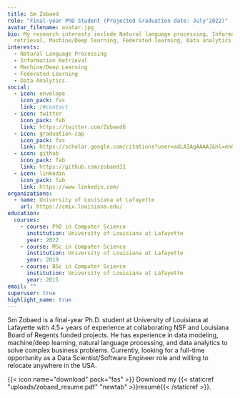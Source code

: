```yaml
---
title: Sm Zobaed
role: "Final-year PhD Student (Projected Graduation date: July'2022)"
avatar_filename: avatar.jpg
bio: My research interests include Natural language processing, Information
  retrieval, Machine/Deep learning, Federated learning, Data analytics.
interests:
  - Natural Language Processing
  - Information Retrieval
  - Machine/Deep Learning
  - Federated Learning
  - Data Analytics.
social:
  - icon: envelope
    icon_pack: fas
    link: /#contact
  - icon: twitter
    icon_pack: fab
    link: https://twitter.com/Zobaed6
  - icon: graduation-cap
    icon_pack: fas
    link: https://scholar.google.com/citations?user=adLAIAgAAAAJ&hl=en&oi=ao
  - icon: github
    icon_pack: fab
    link: https://github.com/zobaed11
  - icon: linkedin
    icon_pack: fab
    link: https://www.linkedin.com/
organizations:
  - name: University of Louisiana at Lafayette
    url: https://cmix.louisiana.edu/
education:
  courses:
    - course: PhD in Computer Science
      institution: University of Louisiana at Lafayette
      year: 2022
    - course: MSc in Computer Science
      institution: University of Louisiana at Lafayette
      year: 2019
    - course: BSc in Computer Science
      institution: University of Louisiana at Lafayette
      year: 2015
email: ""
superuser: true
highlight_name: true
---
```

Sm Zobaed is a final-year Ph.D. student at University of Louisiana at Lafayette with 4.5+ years of experience at collaborating NSF and Louisiana Board of Regents funded projects. He has experience in data modeling, machine/deep learning, natural language processing, and data analytics to solve complex business problems. Currently, looking for a full-time opportunity as a Data Scientist/Software Engineer role and willing to relocate anywhere in the USA.

{{< icon name="download" pack="fas" >}} Download my {{< staticref "uploads/zobaed_resume.pdf" "newtab" >}}resumé{{< /staticref >}}.